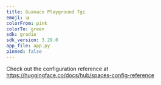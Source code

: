 ```yaml
---
title: Guanaco Playground Tgi
emoji: 📊
colorFrom: pink
colorTo: green
sdk: gradio
sdk_version: 3.29.0
app_file: app.py
pinned: false
---
```


Check out the configuration reference at https://huggingface.co/docs/hub/spaces-config-reference
